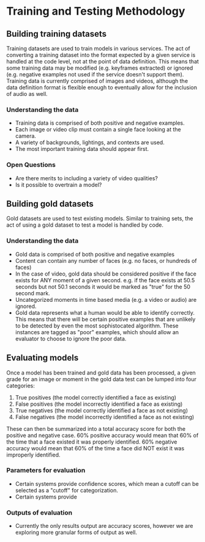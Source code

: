 # Training and Testing Methodology

## Building training datasets
Training datasets are used to train models in various services.  The act of 
converting a training dataset into the format expected by a given service
is handled at the code level, not at the point of data definition.  This means
that some training data may be modified (e.g. keyframes extracted) or ignored
(e.g. negative examples not used if the service doesn't support them).
Training data is currently comprised of images and videos, although the data
definition format is flexible enough to eventually allow for the inclusion of
audio as well.

### Understanding the data
- Training data is comprised of both positive and negative examples.
- Each image or video clip must contain a single face looking at the camera.
- A variety of backgrounds, lightings, and contexts are used.
- The most important training data should appear first.

### Open Questions
- Are there merits to including a variety of video qualities?
- Is it possible to overtrain a model?

## Building gold datasets
Gold datasets are used to test existing models.  Similar to training sets, the
act of using a gold dataset to test a model is handled by code.

### Understanding the data
- Gold data is comprised of both positive and negative examples
- Content can contain any number of faces (e.g. no faces, or hundreds of faces)
- In the case of video, gold data should be considered positive if the face exists
	for ANY moment of a given second.  e.g. if the face exists at 50.5 seconds
	but not 50.1 seconds it would be marked as "true" for the 50 second mark.
- Uncategorized moments in time based media (e.g. a video or audio) are ignored.
- Gold data represents what a human would be able to identify correctly.  This
	means that there will be certain positive examples that are unlikely to be
	detected by even the most sophistocated algorithm.  These instances are
	tagged as "poor" examples, which should allow an evaluator to choose to
	ignore the poor data.

## Evaluating models
Once a model has been trained and gold data has been processed, a given grade for
an image or moment in the gold data test can be lumped into four categories:

1. True positives (the model correctly identified a face as existing)
2. False positives (the model incorrectly identified a face as existing)
3. True negatives (the model correctly identified a face as not existing)
4. False negatives (the model incorrectly identified a face as not existing)

These can then be summarized into a total accuracy score for both the positive
and negative case.  60% positive accuracy would mean that 60% of the time that a
face existed it was properly identified.  60% negative accuracy would mean that 60%
of the time a face did NOT exist it was improperly identified.

### Parameters for evaluation
- Certain systems provide confidence scores, which mean a cutoff can be selected
	as a "cutoff" for categorization.
- Certain systems provide 

### Outputs of evaluation
- Currently the only results output are accuracy scores, however we are
	exploring more granular forms of output as well.